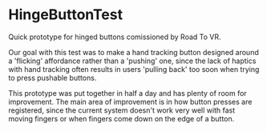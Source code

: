 # HingeButtonTest
Quick prototype for hinged buttons comissioned by Road To VR. 

Our goal with this test was to make a hand tracking button designed around a 'flicking' affordance rather than a 'pushing' one, since the lack of haptics with hand tracking often results in users 'pulling back' too soon when trying to press pushable buttons.

This prototype was put together in half a day and has plenty of room for improvement. The main area of improvement is in how button presses are registered, since the current system doesn't work very well with fast moving fingers or when fingers come down on the edge of a button.
